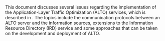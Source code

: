 <!-- why we need to design a multi-source ALTO server [[[-->

This document discusses several issues regarding the implementation of the
Application-Layer Traffic Optimization (ALTO) services, which is described in
[](#RFC7285).  The topics include the communication protocols between an ALTO
server and the information sources, extensions to the Information Resource
Directory (IRD) service and some approaches that can be taken on the development
and deployment of ALTO.

<!-- ]]] -->
